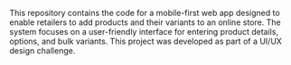 This repository contains the code for a mobile-first web app designed to enable retailers to add products and their variants to an online store. The system focuses on a user-friendly interface for entering product details, options, and bulk variants. This project was developed as part of a UI/UX design challenge.
